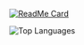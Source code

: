 [![ReadMe Card](https://github-readme-stats.vercel.app/api?username=oskarszura)](https://github.com/oskarszura)

![Top Languages](https://github-readme-stats.vercel.app/api/top-langs/?username=oskarszura&theme=default&show_icons=true&hide_border=true&layout=compact)
